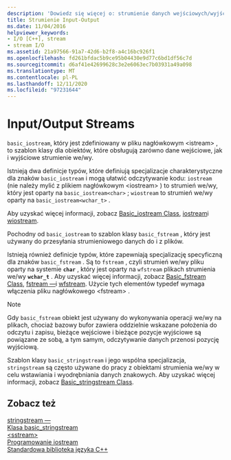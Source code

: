 ```yaml
---
description: 'Dowiedz się więcej o: strumienie danych wejściowych/wyjściowych'
title: Strumienie Input-Output
ms.date: 11/04/2016
helpviewer_keywords:
- I/O [C++], stream
- stream I/O
ms.assetid: 21a97566-91a7-42d6-b2f8-a4c16bc926f1
ms.openlocfilehash: fd261bfdac5b9ce95b04430e9d77c6bd1df56c7d
ms.sourcegitcommit: d6af41e42699628c3e2e6063ec7b03931a49a098
ms.translationtype: MT
ms.contentlocale: pl-PL
ms.lasthandoff: 12/11/2020
ms.locfileid: "97231644"
---
```

# <a name="inputoutput-streams"></a>Input/Output Streams

`basic_iostream`, który jest zdefiniowany w pliku nagłówkowym \<istream> , to szablon klasy dla obiektów, które obsługują zarówno dane wejściowe, jak i wyjściowe strumienie we/wy.

Istnieją dwa definicje typów, które definiują specjalizacje charakterystyczne dla znaków `basic_iostream` i mogą ułatwić odczytywanie kodu: `iostream` (nie należy mylić z plikiem nagłówkowym \<iostream> ) to strumień we/wy, który jest oparty na `basic_iostream<char>` ; `wiostream` to strumień we/wy oparty na `basic_iostream<wchar_t>` .

Aby uzyskać więcej informacji, zobacz [Basic_iostream Class](../standard-library/basic-iostream-class.md), [iostream](../standard-library/basic-iostream-class.md)i [wiostream](../standard-library/basic-iostream-class.md).

Pochodny od `basic_iostream` to szablon klasy `basic_fstream` , który jest używany do przesyłania strumieniowego danych do i z plików.

Istnieją również definicje typów, które zapewniają specjalizację specyficzną dla znaków `basic_fstream` . Są to `fstream` , czyli strumień we/wy pliku oparty na systemie **`char`** , który jest oparty na `wfstream` plikach strumienia we/wy **`wchar_t`** . Aby uzyskać więcej informacji, zobacz [Basic_fstream Class](../standard-library/basic-fstream-class.md), [fstream —](../standard-library/basic-fstream-class.md)i [wfstream](../standard-library/basic-fstream-class.md). Użycie tych elementów typedef wymaga włączenia pliku nagłówkowego \<fstream> .

> [!NOTE]
> Gdy `basic_fstream` obiekt jest używany do wykonywania operacji we/wy na plikach, chociaż bazowy bufor zawiera oddzielnie wskazane położenia do odczytu i zapisu, bieżące wejściowe i bieżące pozycje wyjściowe są powiązane ze sobą, a tym samym, odczytywanie danych przenosi pozycję wyjściową.

Szablon klasy `basic_stringstream` i jego wspólna specjalizacja, `stringstream` są często używane do pracy z obiektami strumienia we/wy w celu wstawiania i wyodrębniania danych znakowych. Aby uzyskać więcej informacji, zobacz [Basic_stringstream Class](../standard-library/basic-stringstream-class.md).

## <a name="see-also"></a>Zobacz też

[stringstream —](../standard-library/basic-stringstream-class.md)\
[Klasa basic_stringstream](../standard-library/basic-stringstream-class.md)\
[\<sstream>](../standard-library/sstream.md)\
[Programowanie iostream](../standard-library/iostream-programming.md)\
[Standardowa biblioteka języka C++](../standard-library/cpp-standard-library-reference.md)
